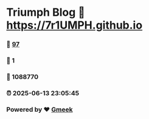 # Triumph Blog :link: https://7r1UMPH.github.io 
### :page_facing_up: [97](https://7r1UMPH.github.io/tag.html) 
### :speech_balloon: 1 
### :hibiscus: 1088770 
### :alarm_clock: 2025-06-13 23:05:45 
### Powered by :heart: [Gmeek](https://github.com/Meekdai/Gmeek)
